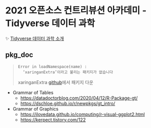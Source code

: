 # 2021 오픈소스 컨트리뷰션 아카데미 - Tidyverse 데이터 과학

<!---
<img src = "https://www.tidyverse.org/images/tidyverse-default.png" width="12%" height="12%">
--->

✨ [Tidyverse 데이터 과학 소개](https://drive.google.com/file/d/1AFbgEz_hTackz9wzVgfKZ50CKZCtuCXs/view?usp=sharing)

## pkg_doc
> ```
> Error in loadNamespace(name) : 
>   ‘xaringanExtra’이라고 불리는 패키지가 없습니다
> ```
> xaringanExtra [github](https://github.com/gadenbuie/xaringanExtra/)에서 패키지 다운

* Grammar of Tables
  * https://datadoctorblog.com/2020/04/12/R-Package-gt/
  * https://dschloe.github.io/r/newpkgs/gt_intro/
* Grammar of Graphics
  * https://ilovedata.github.io/computing/r-visual-ggplot2.html
  * https://kerpect.tistory.com/122
